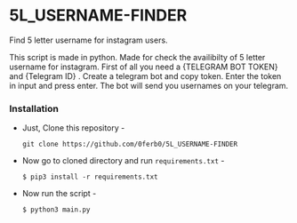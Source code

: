 # 5L_USERNAME-FINDER
Find 5 letter username for instagram users. 


This script is made in python. Made for check the availibilty of 5 letter username for instagram.
First of all you need a {TELEGRAM BOT TOKEN} and {Telegram ID} . Create a telegram bot and copy token. 
Enter the token in input and press enter. 
The bot will send you usernames on your telegram.  

### Installation

- Just, Clone this repository -
  ```
  git clone https://github.com/0ferb0/5L_USERNAME-FINDER
  ```

- Now go to cloned directory and run `requirements.txt` -
  ```
  $ pip3 install -r requirements.txt
  ```
  
- Now run the  script -
  ```
  $ python3 main.py
  ```
